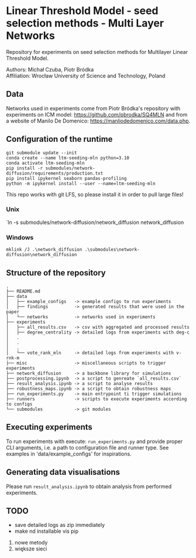 # Linear Threshold Model - seed selection methods - Multi Layer Networks

Repository for experiments on seed selection methods for Multilayer Linear 
Threshold Model.

Authors: Michał Czuba, Piotr Bródka  
Affiliation: Wrocław University of Science and Technology, Poland

## Data

Networks used in experiments come from Piotr Bródka's repository with experiments
on ICM model: https://github.com/pbrodka/SQ4MLN and from a website of
Manilo De Domenico: https://manliodedomenico.com/data.php.

## Configuration of the runtime

```
git submodule update --init
conda create --name ltm-seeding-mln python=3.10
conda activate ltm-seeding-mln
pip install -r submodules/network-diffusion/requirements/production.txt
pip install ipykernel seaborn pandas-profiling
python -m ipykernel install --user --name=ltm-seeding-mln
```

This repo works with git LFS, so please install it in order to pull large files!

### Unix

`ln -s submodules/network-diffusion/network_diffusion network_diffusion

### Windows

`mklink /J .\network_diffusion .\submodules\network-diffusion\network_diffusion`


## Structure of the repository
```
.
├── README.md
├── data
│   ├── example_configs   -> example configs to run experiments
│   ├── findings          -> generated results that were used in the paper
│   └── networks          -> networks used in experiments
├── experiments
│   ├── all_results.csv   -> csv with aggregated and processed results
│   ├── degree_centrality -> detailed logs from experiments with deg-c
│   .
│   .
│   .
│   └── vote_rank_mln     -> detailed logs from experiments with v-rnk-m
├── misc                  -> miscellaneous scripts to trigger experiments
├── network_diffusion     -> a backbone library for simulations
├── postprocessing.ipynb  -> a script to genreate `all_results.csv`
├── result_analysis.ipynb -> a script to analyse results
├── robustness_maps.ipynb -> a script to obtain robustness maps
├── run_experiments.py    -> main entrypoint ti trigger simulations
├── runners               -> scripts to execute experiments according to configs
└── submodules            -> git modules
```

## Executing experiments

To run experiments with execute: `run_experiments.py` and provide proper CLI
arguments, i.e. a path to configuration file and runner type. See examples in
'data/example_configs' for inspirations. 

## Generating data visualisations

Please run `result_analysis.ipynb` to obtain analysis from performed 
experiments.


## TODO
- save detailed logs as zip immediately
- make nd installable vis pip


1. nowe metody
2. większe sieci
